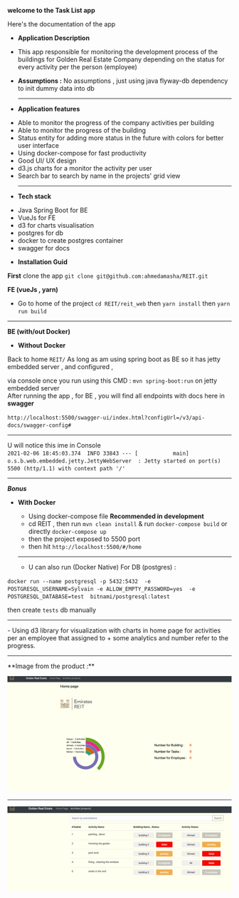 **welcome to the Task List app**

Here's the documentation of the app 

* **Application Description**
- This app responsible for monitoring the development process of the buildings for Golden Real Estate Company 
depending on the status for every activity per the person (employee)

* **Assumptions :** No assumptions , just using java flyway-db dependency to init dummy data into db
  <hr>
*  **Application features** 

- Able to monitor the progress of the company activities per building
- Able to monitor the progress of the building
- Status entity for adding more status in the future with colors for better user interface
- Using docker-compose for fast productivity  
- Good  UI/ UX design 
- d3.js charts for a monitor the activity per user 
- Search bar to search by name in the projects' grid view
  <hr>

*  **Tech stack** 
   
  - Java Spring Boot for BE 
  - VueJs for FE
  - d3 for charts visualisation
  - postgres for db 
  - docker to create postgres container
  - swagger for docs 

*  **Installation Guid** 

**First** clone the app `git clone git@github.com:ahmedamasha/REIT.git`

**FE (vueJs , yarn)**

 - Go to home of the project  `cd REIT/reit_web` then `yarn install` then `yarn run build`
 
<hr>

**BE (with/out Docker)**

* **Without Docker**

Back to home `REIT/` As long as am using spring boot as BE so it has jetty embedded server , and configured ,

via console once you run using this CMD : `mvn spring-boot:run`   on jetty embedded  server
 <br>
After running the app ,  for BE , you will find all endpoints with docs here in **swagger**

`http://localhost:5500/swagger-ui/index.html?configUrl=/v3/api-docs/swagger-config#`
 
<hr>

U will notice this ime in Console <br> `2021-02-06 18:45:03.374  INFO 33843 --- [           main] o.s.b.web.embedded.jetty.JettyWebServer  : Jetty started on port(s) 5500 (http/1.1) with context path '/'
`
<hr>

**_Bonus_**

* **With Docker**
      
    - Using docker-compose file **Recommended in development**
    - cd REIT , then run `mvn clean install` &  run `docker-compose build` or directly  `docker-compose up`
    - then the project exposed to 5500 port 
    - then hit `http://localhost:5500/#/home`
  <hr>

    - U can also run (Docker Native) For DB (postgres) : 


`docker run --name postgresql -p 5432:5432  -e POSTGRESQL_USERNAME=Sylvain -e ALLOW_EMPTY_PASSWORD=yes  -e POSTGRESQL_DATABASE=test  bitnami/postgresql:latest`
 
  then create `tests`  db manually 
  
<hr>
- Using d3 library for visualization with charts in home page for activities per an employee that assigned to + some analytics and number refer to the progress.
<hr>
 **Image from the product :**  

![alt text](./doc/img_1.png)

<hr>

![alt text](./doc/img_2.png)